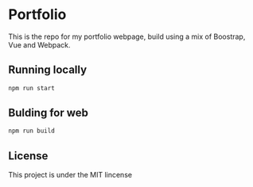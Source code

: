# Portfolio
This is the repo for my portfolio webpage, build using a mix of Boostrap, Vue and Webpack.

## Running locally
```bash
npm run start
```

## Bulding for web
```bash
npm run build
```

## License
This project is under the MIT lincense
